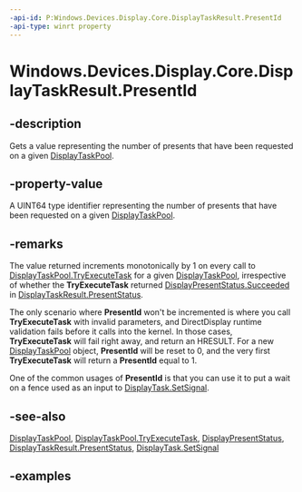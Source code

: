 ```yaml
---
-api-id: P:Windows.Devices.Display.Core.DisplayTaskResult.PresentId
-api-type: winrt property
---
```


# Windows.Devices.Display.Core.DisplayTaskResult.PresentId

<!--
public ulong PresentId { get; }
-->

## -description

Gets a value representing the number of presents that have been requested on a given [DisplayTaskPool](displaytaskpool.md).

## -property-value

A UINT64 type identifier representing the number of presents that have been requested on a given [DisplayTaskPool](displaytaskpool.md).

## -remarks

The value returned increments monotonically by 1 on every call to [DisplayTaskPool.TryExecuteTask](displaytaskpool_tryexecutetask_474435703.md) for a given [DisplayTaskPool](displaytaskpool.md), irrespective of whether the **TryExecuteTask** returned [DisplayPresentStatus.Succeeded](displaypresentstatus.md) in [DisplayTaskResult.PresentStatus](displaytaskresult_presentstatus.md).

The only scenario where **PresentId** won't be incremented is where you call **TryExecuteTask** with invalid parameters, and DirectDisplay runtime validation fails before it calls into the kernel. In those cases, **TryExecuteTask** will fail right away, and return an HRESULT. For a new [DisplayTaskPool](displaytaskpool.md) object, **PresentId** will be reset to 0, and the very first **TryExecuteTask** will return a **PresentId** equal to 1.

One of the common usages of **PresentId** is that you can use it to put a wait on a fence used as an input to [DisplayTask.SetSignal](displaytask_setsignal_711490548.md).

## -see-also
[DisplayTaskPool](displaytaskpool.md), [DisplayTaskPool.TryExecuteTask](displaytaskpool_tryexecutetask_474435703.md), [DisplayPresentStatus](displaypresentstatus.md), [DisplayTaskResult.PresentStatus](displaytaskresult_presentstatus.md), [DisplayTask.SetSignal](displaytask_setsignal_711490548.md)

## -examples
